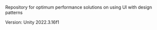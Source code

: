 Repository for optimum performance solutions on using UI with design patterns

Version: Unity 2022.3.16f1
